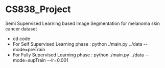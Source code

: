 # CS838_Project
Semi Supervised Learning based Image Segmentation for melanoma skin cancer dataset

- cd code
- For Self Supervised Learning phase : python ./main.py ../data --mode=preTrain
- For Fully Supervised Learning phase : python ./main.py ../data --mode=supTrain --lr=0.001  
